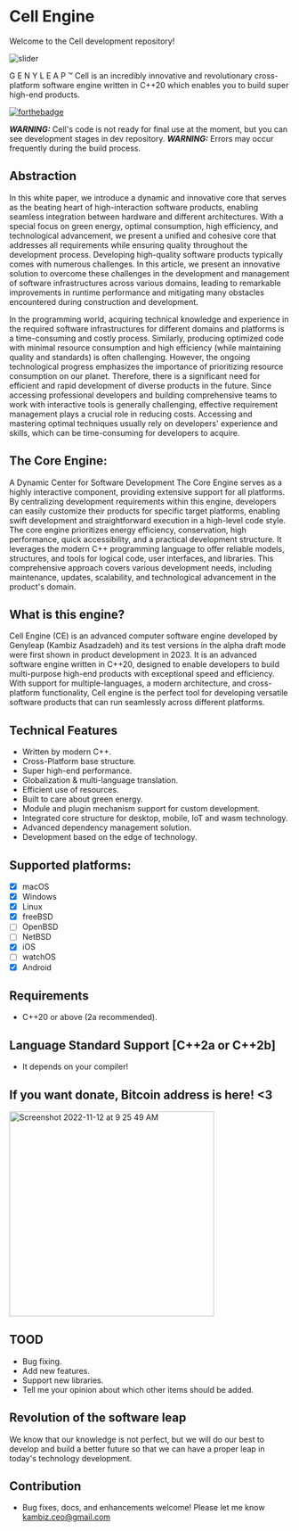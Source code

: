 # Cell Engine
Welcome to the Cell development repository!

![slider](https://github.com/genyleap/cell/assets/4066299/345d88c7-45bd-41c3-b742-ce2d95ae2790)

G E N Y L E A P ™ Cell is an incredibly innovative and revolutionary cross-platform software engine written in C++20 which enables you to build super high-end products.

[![forthebadge](https://forthebadge.com/images/badges/made-with-c-plus-plus.svg)](https://forthebadge.com)

***WARNING:*** Cell's code is not ready for final use at the moment, but you can see development stages in dev repository.
***WARNING:*** Errors may occur frequently during the build process.

## Abstraction
In this white paper, we introduce a dynamic and innovative core that serves as the beating heart of high-interaction software products, enabling seamless integration between hardware and different architectures. With a special focus on green energy, optimal consumption, high efficiency, and technological advancement, we present a unified and cohesive core that addresses all requirements while ensuring quality throughout the development process. Developing high-quality software products typically comes with numerous challenges. In this article, we present an innovative solution to overcome these challenges in the development and management of software infrastructures across various domains, leading to remarkable improvements in runtime performance and mitigating many obstacles encountered during construction and development.

In the programming world, acquiring technical knowledge and experience in the required software infrastructures for different domains and platforms is a time-consuming and costly process. Similarly, producing optimized code with minimal resource consumption and high efficiency (while maintaining quality and standards) is often challenging. However, the ongoing technological progress emphasizes the importance of prioritizing resource consumption on our planet. Therefore, there is a significant need for efficient and rapid development of diverse products in the future. Since accessing professional developers and building comprehensive teams to work with interactive tools is generally challenging, effective requirement management plays a crucial role in reducing costs. Accessing and mastering optimal techniques usually rely on developers' experience and skills, which can be time-consuming for developers to acquire.

## The Core Engine:
A Dynamic Center for Software Development The Core Engine serves as a highly interactive component, providing extensive support for all platforms. By centralizing development requirements within this engine, developers can easily customize their products for specific target platforms, enabling swift development and straightforward execution in a high-level code style. The core engine prioritizes energy efficiency, conservation, high performance, quick accessibility, and a practical development structure. It leverages the modern C++ programming language to offer reliable models, structures, and tools for logical code, user interfaces, and libraries. This comprehensive approach covers various development needs, including maintenance, updates, scalability, and technological advancement in the product's domain.

## What is this engine?
Cell Engine (CE) is an advanced computer software engine developed by Genyleap (Kambiz Asadzadeh) and its test versions in the alpha draft mode were first shown in product development in 2023. It is an advanced software engine written in C++20, designed to enable developers to build multi-purpose high-end products with exceptional speed and efficiency. With support for multiple-languages, a modern architecture, and cross-platform functionality, Cell engine is the perfect tool for developing versatile software products that can run seamlessly across different platforms.

## Technical Features
- Written by modern C++.
- Cross-Platform base structure.
- Super high-end performance.
- Globalization & multi-language translation.
- Efficient use of resources.
- Built to care about green energy.
- Module and plugin mechanism support for custom development.
- Integrated core structure for desktop, mobile, IoT and wasm technology.
- Advanced dependency management solution.
- Development based on the edge of technology.

## Supported platforms:

- [x] macOS
- [x] Windows
- [x] Linux
- [x] freeBSD
- [ ] OpenBSD
- [ ] NetBSD
- [x] iOS
- [ ] watchOS
- [x] Android

## Requirements
- C++20 or above (2a recommended).

## Language Standard Support [C++2a or C++2b]
- It depends on your compiler!

## If you want donate, Bitcoin address is here! <3
<img width="368" alt="Screenshot 2022-11-12 at 9 25 49 AM" src="https://user-images.githubusercontent.com/4066299/201459675-f3c0d09e-f308-4fa6-9be2-60a4bd81212e.png">

## TOOD
- Bug fixing.
- Add new features.
- Support new libraries.
- Tell me your opinion about which other items should be added.

## Revolution of the software leap
We know that our knowledge is not perfect, but we will do our best to develop and build a better future so that we can have a proper leap in today's technology development.

## Contribution
- Bug fixes, docs, and enhancements welcome! Please let me know kambiz.ceo@gmail.com
